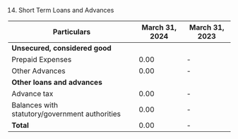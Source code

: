 14. Short Term Loans and Advances

| Particulars                  | March 31, 2024 | March 31, 2023 |
|------------------------------|----------------|----------------|
| **Unsecured, considered good**|                |                |
| Prepaid Expenses             | 0.00           | -              |
| Other Advances               | 0.00           | -              |
| **Other loans and advances** |                |                |
| Advance tax                  | 0.00           | -              |
| Balances with statutory/government authorities | 0.00           | -              |
| **Total**                    | 0.00           | -              |